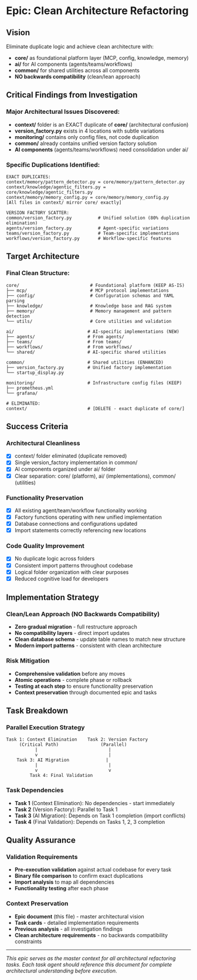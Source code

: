 # Epic: Clean Architecture Refactoring

## Vision
Eliminate duplicate logic and achieve clean architecture with:
- **core/** as foundational platform layer (MCP, config, knowledge, memory)
- **ai/** for AI components (agents/teams/workflows)  
- **common/** for shared utilities across all components
- **NO backwards compatibility** (clean/lean approach)

## Critical Findings from Investigation

### Major Architectural Issues Discovered:
- **context/** folder is an EXACT duplicate of **core/** (architectural confusion)
- **version_factory.py** exists in 4 locations with subtle variations
- **monitoring/** contains only config files, not code duplication  
- **common/** already contains unified version factory solution
- **AI components** (agents/teams/workflows) need consolidation under ai/

### Specific Duplications Identified:
```
EXACT DUPLICATES:
context/memory/pattern_detector.py = core/memory/pattern_detector.py
context/knowledge/agentic_filters.py = core/knowledge/agentic_filters.py
context/memory/memory_config.py = core/memory/memory_config.py
[All files in context/ mirror core/ exactly]

VERSION FACTORY SCATTER:
common/version_factory.py          # Unified solution (80% duplication elimination)
agents/version_factory.py          # Agent-specific variations
teams/version_factory.py           # Team-specific implementations  
workflows/version_factory.py       # Workflow-specific features
```

## Target Architecture

### Final Clean Structure:
```
core/                           # Foundational platform (KEEP AS-IS)
├── mcp/                        # MCP protocol implementations
├── config/                     # Configuration schemas and YAML parsing
├── knowledge/                  # Knowledge base and RAG system
├── memory/                     # Memory management and pattern detection
└── utils/                      # Core utilities and validation

ai/                            # AI-specific implementations (NEW)
├── agents/                    # From agents/
├── teams/                     # From teams/
├── workflows/                 # From workflows/
└── shared/                    # AI-specific shared utilities

common/                        # Shared utilities (ENHANCED)
├── version_factory.py         # Unified factory implementation
└── startup_display.py

monitoring/                    # Infrastructure config files (KEEP)
├── prometheus.yml
└── grafana/

# ELIMINATED:
context/                       # [DELETE - exact duplicate of core/]
```

## Success Criteria

### Architectural Cleanliness
- [x] context/ folder eliminated (duplicate removed)
- [x] Single version_factory implementation in common/
- [x] AI components organized under ai/ folder
- [x] Clear separation: core/ (platform), ai/ (implementations), common/ (utilities)

### Functionality Preservation  
- [x] All existing agent/team/workflow functionality working
- [x] Factory functions operating with new unified implementation
- [x] Database connections and configurations updated
- [x] Import statements correctly referencing new locations

### Code Quality Improvement
- [x] No duplicate logic across folders
- [x] Consistent import patterns throughout codebase  
- [x] Logical folder organization with clear purposes
- [x] Reduced cognitive load for developers

## Implementation Strategy

### Clean/Lean Approach (NO Backwards Compatibility)
- **Zero gradual migration** - full restructure approach
- **No compatibility layers** - direct import updates
- **Clean database schema** - update table names to match new structure
- **Modern import patterns** - consistent with clean architecture

### Risk Mitigation
- **Comprehensive validation** before any moves
- **Atomic operations** - complete phase or rollback
- **Testing at each step** to ensure functionality preservation
- **Context preservation** through documented epic and tasks

## Task Breakdown

### Parallel Execution Strategy
```
Task 1: Context Elimination    Task 2: Version Factory
     (Critical Path)                (Parallel)
           |                           |
           v                           |
    Task 3: AI Migration              |
           |                           |
           v                           v
         Task 4: Final Validation
```

### Task Dependencies
- **Task 1** (Context Elimination): No dependencies - start immediately
- **Task 2** (Version Factory): Parallel to Task 1
- **Task 3** (AI Migration): Depends on Task 1 completion (import conflicts)
- **Task 4** (Final Validation): Depends on Tasks 1, 2, 3 completion

## Quality Assurance

### Validation Requirements
- **Pre-execution validation** against actual codebase for every task
- **Binary file comparison** to confirm exact duplications
- **Import analysis** to map all dependencies
- **Functionality testing** after each phase

### Context Preservation
- **Epic document** (this file) - master architectural vision
- **Task cards** - detailed implementation requirements
- **Previous analysis** - all investigation findings
- **Clean architecture requirements** - no backwards compatibility constraints

---

*This epic serves as the master context for all architectural refactoring tasks. Each task agent should reference this document for complete architectural understanding before execution.*